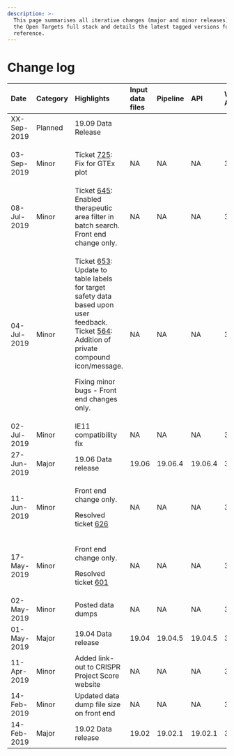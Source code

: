 ```yaml
---
description: >-
  This page summarises all iterative changes (major and minor releases) across
  the Open Targets full stack and details the latest tagged versions for
  reference.
---
```


# Change log

<table>
  <thead>
    <tr>
      <th style="text-align:left">Date</th>
      <th style="text-align:left">Category</th>
      <th style="text-align:left">Highlights</th>
      <th style="text-align:left">Input data files</th>
      <th style="text-align:left">Pipeline</th>
      <th style="text-align:left">API</th>
      <th style="text-align:left">Web App</th>
      <th style="text-align:left">Quay</th>
    </tr>
  </thead>
  <tbody>
    <tr>
      <td style="text-align:left">XX-Sep-2019</td>
      <td style="text-align:left">Planned</td>
      <td style="text-align:left">19.09 Data Release</td>
      <td style="text-align:left"></td>
      <td style="text-align:left"></td>
      <td style="text-align:left"></td>
      <td style="text-align:left"></td>
      <td style="text-align:left"></td>
    </tr>
    <tr>
      <td style="text-align:left">03-Sep-2019</td>
      <td style="text-align:left">Minor</td>
      <td style="text-align:left">
        <p>Ticket <a href="https://github.com/opentargets/platform/issues/725">725</a>:
          <br
          />Fix for GTEx plot</p>
        <p></p>
      </td>
      <td style="text-align:left">NA</td>
      <td style="text-align:left">NA</td>
      <td style="text-align:left">NA</td>
      <td style="text-align:left">3.13.4</td>
      <td style="text-align:left">19.06.8</td>
    </tr>
    <tr>
      <td style="text-align:left">08-Jul-2019</td>
      <td style="text-align:left">Minor</td>
      <td style="text-align:left">Ticket <a href="https://github.com/opentargets/platform/issues/645">645</a>:
        Enabled therapeutic area filter in batch search. Front end change only.</td>
      <td
      style="text-align:left">NA</td>
        <td style="text-align:left">NA</td>
        <td style="text-align:left">NA</td>
        <td style="text-align:left">3.13.3</td>
        <td style="text-align:left">19.06.7</td>
    </tr>
    <tr>
      <td style="text-align:left">04-Jul-2019</td>
      <td style="text-align:left">Minor</td>
      <td style="text-align:left">
        <p>Ticket <a href="https://github.com/opentargets/platform/issues/653">653</a>:
          Update to table labels for target safety data based upon user feedback.
          Ticket <a href="https://github.com/opentargets/platform/issues/564">564</a>:
          Addition of private compound icon/message.</p>
        <p>Fixing minor bugs - Front end changes only.</p>
      </td>
      <td style="text-align:left">NA</td>
      <td style="text-align:left">NA</td>
      <td style="text-align:left">NA</td>
      <td style="text-align:left">3.13.2</td>
      <td style="text-align:left">19.06.6</td>
    </tr>
    <tr>
      <td style="text-align:left">02-Jul-2019</td>
      <td style="text-align:left">Minor</td>
      <td style="text-align:left">IE11 compatibility fix</td>
      <td style="text-align:left">NA</td>
      <td style="text-align:left">NA</td>
      <td style="text-align:left">NA</td>
      <td style="text-align:left">3.13.1</td>
      <td style="text-align:left">19.06.5</td>
    </tr>
    <tr>
      <td style="text-align:left">27-Jun-2019</td>
      <td style="text-align:left">Major</td>
      <td style="text-align:left">19.06 Data release</td>
      <td style="text-align:left">19.06</td>
      <td style="text-align:left">19.06.4</td>
      <td style="text-align:left">19.06.4</td>
      <td style="text-align:left">3.13.0</td>
      <td style="text-align:left">19.06.4</td>
    </tr>
    <tr>
      <td style="text-align:left">11-Jun-2019</td>
      <td style="text-align:left">Minor</td>
      <td style="text-align:left">
        <p>Front end change only.</p>
        <p>Resolved ticket <a href="https://github.com/opentargets/platform/issues/626">626</a>
        </p>
      </td>
      <td style="text-align:left">NA</td>
      <td style="text-align:left">NA</td>
      <td style="text-align:left">NA</td>
      <td style="text-align:left">3.12.3</td>
      <td style="text-align:left">19.04.7</td>
    </tr>
    <tr>
      <td style="text-align:left">17-May-2019</td>
      <td style="text-align:left">Minor</td>
      <td style="text-align:left">
        <p>Front end change only.</p>
        <p>Resolved ticket <a href="https://github.com/opentargets/platform/issues/601">601</a>
        </p>
      </td>
      <td style="text-align:left">NA</td>
      <td style="text-align:left">NA</td>
      <td style="text-align:left">NA</td>
      <td style="text-align:left">3.12.2</td>
      <td style="text-align:left">19.04.6</td>
    </tr>
    <tr>
      <td style="text-align:left">02-May-2019</td>
      <td style="text-align:left">Minor</td>
      <td style="text-align:left">Posted data dumps</td>
      <td style="text-align:left">NA</td>
      <td style="text-align:left">NA</td>
      <td style="text-align:left">NA</td>
      <td style="text-align:left">3.12.1</td>
      <td style="text-align:left">19.04.5</td>
    </tr>
    <tr>
      <td style="text-align:left">01-May-2019</td>
      <td style="text-align:left">Major</td>
      <td style="text-align:left">19.04 Data release</td>
      <td style="text-align:left">19.04</td>
      <td style="text-align:left">19.04.5</td>
      <td style="text-align:left">19.04.5</td>
      <td style="text-align:left">3.12.0</td>
      <td style="text-align:left">19.04.5</td>
    </tr>
    <tr>
      <td style="text-align:left">11-Apr-2019</td>
      <td style="text-align:left">Minor</td>
      <td style="text-align:left">Added link-out to CRISPR Project Score website</td>
      <td style="text-align:left">NA</td>
      <td style="text-align:left">NA</td>
      <td style="text-align:left">NA</td>
      <td style="text-align:left">3.11.4</td>
      <td style="text-align:left">19.02.1</td>
    </tr>
    <tr>
      <td style="text-align:left">14-Feb-2019</td>
      <td style="text-align:left">Minor</td>
      <td style="text-align:left">Updated data dump file size on front end</td>
      <td style="text-align:left">NA</td>
      <td style="text-align:left">NA</td>
      <td style="text-align:left">NA</td>
      <td style="text-align:left">3.11.1</td>
      <td style="text-align:left">NA</td>
    </tr>
    <tr>
      <td style="text-align:left">14-Feb-2019</td>
      <td style="text-align:left">Major</td>
      <td style="text-align:left">19.02 Data release</td>
      <td style="text-align:left">19.02</td>
      <td style="text-align:left">19.02.1</td>
      <td style="text-align:left">19.02.1</td>
      <td style="text-align:left">3.11.0</td>
      <td style="text-align:left">NA</td>
    </tr>
  </tbody>
</table>



